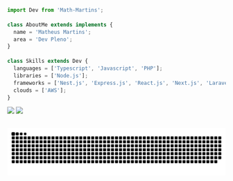 ```ts
import Dev from 'Math-Martins';

class AboutMe extends implements {
  name = 'Matheus Martins';
  area = 'Dev Pleno';
}

class Skills extends Dev {
  languages = ['Typescript', 'Javascript', 'PHP'];
  libraries = ['Node.js'];
  frameworks = ['Nest.js', 'Express.js', 'React.js', 'Next.js', 'Laravel'];
  clouds = ['AWS'];
}
```

<p align="left">
  <a href="https://www.linkedin.com/in/matheu5-martins/" alt="Linkedin">
  <img src="https://img.shields.io/badge/-Linkedin-0e76a8?style=flat-square&logo=Linkedin&logoColor=white&link=https://www.linkedin.com/in/matheu5-martins/" /></a>
  <a href="https://www.instagram.com/waittthesun/" alt="Instagram">
  <img src="https://img.shields.io/badge/-Instagram-DF0174?style=flat-square&labelColor=DF0174&logo=instagram&logoColor=white&link=https://www.instagram.com/waittthesun/"/></a>
</p>  

##
 
<div> 
 
  ![Snake animation](https://github.com/mathmartins2/mathmartins2/blob/output/github-contribution-grid-snake.svg)
 
</div>
